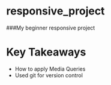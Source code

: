 # responsive_project
###My beginner responsive project

# Key Takeaways

* How to apply Media Queries
* Used git for version control

